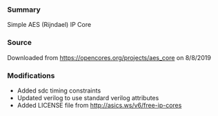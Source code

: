 ### Summary
Simple AES (Rijndael) IP Core

### Source
Downloaded from https://opencores.org/projects/aes_core on 8/8/2019

### Modifications
- Added sdc timing constraints
- Updated verilog to use standard verilog attributes
- Added LICENSE file from http://asics.ws/v6/free-ip-cores
